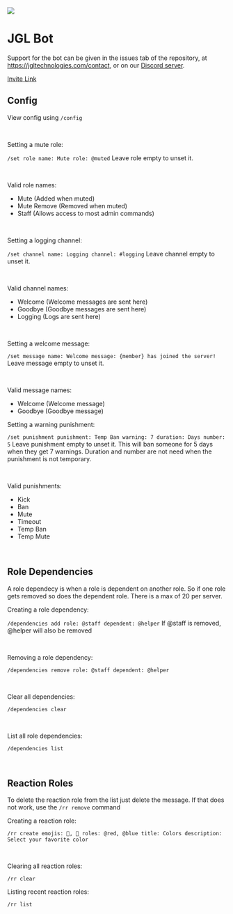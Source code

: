 <a href="https://jgltechnologies.com/discord">
<img src="https://discord.com/api/guilds/844418702430175272/embed.png">
</a>

# JGL Bot

Support for the bot can be given in the issues tab of the repository, at <a href="https://jgltechnologies.com/contact">https://jgltechnologies.com/contact</a>, or on our <a href="https://jgltechnologies.com/discord">Discord server</a>.

<a href="https://discord.com/api/oauth2/authorize?client_id=844976951692361800&permissions=8&scope=bot%20applications.commands">Invite Link</a>

## Config

View config using `/config`

<br>

Setting a mute role:

`/set role name: Mute role: @muted`
Leave role empty to unset it.

<br>

Valid role names:
  - Mute (Added when muted)
  - Mute Remove (Removed when muted)
  - Staff (Allows access to most admin commands)

<br>

Setting a logging channel:

`/set channel name: Logging channel: #logging`
Leave channel empty to unset it.

<br>

Valid channel names:
  - Welcome (Welcome messages are sent here)
  - Goodbye (Goodbye messages are sent here)
  - Logging (Logs are sent here)

<br>

Setting a welcome message:

`/set message name: Welcome message: {member} has joined the server!`
 Leave message empty to unset it.
 
<br>

Valid message names:
  - Welcome (Welcome message)
  - Goodbye (Goodbye message)

Setting a warning punishment:

`/set punishment punishment: Temp Ban warning: 7 duration: Days number: 5`
Leave punishment empty to unset it.
This will ban someone for 5 days when they get 7 warnings. Duration and number are not need when the punishment is not temporary.

<br>

Valid punishments:
  - Kick
  - Ban
  - Mute
  - Timeout
  - Temp Ban
  - Temp Mute

<br>

## Role Dependencies

A role dependecy is when a role is dependent on another role. So if one role gets removed so does the dependent role.
There is a max of 20 per server.

Creating a role dependency:

`/dependencies add role: @staff dependent: @helper`
If @staff is removed, @helper will also be removed

<br>

Removing a role dependency:

`/dependencies remove role: @staff dependent: @helper`

<br>

Clear all dependencies:

`/dependencies clear`

<br>

List all role dependencies:

`/dependencies list`

<br>

## Reaction Roles

To delete the reaction role from the list just delete the message. If that does not work, use the `/rr remove` command

Creating a reaction role:

`/rr create emojis: 🔴, 🔵 roles: @red, @blue title: Colors description: Select your favorite color`

<br>

Clearing all reaction roles:


`/rr clear`


Listing recent reaction roles:

`/rr list`






